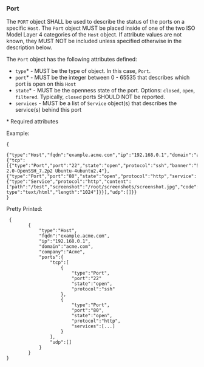 ### Port
The ```PORT``` object SHALL be used to describe the status of the ports on a specific ```Host```. The ```Port``` object MUST be placed inside of one of the two ISO Model Layer 4 categories of the ```Host``` object. If attribute values are not known, they MUST NOT be included unless specified otherwise in the description below.

The ```Port``` object has the following attributes defined:
* ```type```* - MUST be the type of object. In this case, ```Port```.
* ```port```* - MUST be the integer between 0 - 65535 that describes which port is open on this ```Host```
* ```state```* - MUST be the openness state of the port. Options: ```closed```, ```open```, ```filtered```. Typically, ```closed``` ports SHOULD NOT be reported.
* ```services``` - MUST be a list of ```Service``` object(s) that describes the service(s) behind this port

\* Required attributes

Example:
```
{
		{"type":"Host","fqdn":"example.acme.com","ip":"192.168.0.1","domain":"acme.com","company":"Acme","ports":{"tcp":[{"type":"Port","port":"22","state":"open","protocol":"ssh","banner":"SSH-2.0-OpenSSH_7.2p2 Ubuntu-4ubuntu2.4"},{"type":"Port","port":"80","state":"open","protocol":"http","service":{"type":"Service","protocol":"http","content":["path":"/test","screenshot":"/root/screenshots/screenshot.jpg","code":"200","content-type":"text/html","length":"1024"]}}],"udp":[]}}
}
```


Pretty Printed:
```
 {
		{
			"type":"Host",
			"fqdn":"example.acme.com",
			"ip":"192.168.0.1",
			"domain":"acme.com",
			"company":"Acme",
			"ports":{
				"tcp":[
					{
						"type":"Port",
						"port":"22"
						"state":"open",
						"protocol":"ssh"
					},
					{
						"type":"Port",
						"port":"80",
						"state":"open",
						"protocol":"http",
						"services":[...]
					}
				],
				"udp":[]
			}
		}
}
```
